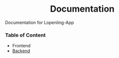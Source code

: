 <h1 align="center">Documentation</h1>

Documentation for Lopenling-App

### Table of Content
- Frontend
- [Backend](/Lopenling-App/backend)
